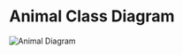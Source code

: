 # Animal Class Diagram

![Animal Diagram](https://www.planttext.com/api/plantuml/png/VP5DQiD038NtSmejMuelKBf8x3HWQBjnBw3E27lmM0eQfO7-tBrsaeO9XIuVUdnFJrfbGxNzb9pBOsHGoUISHKi4JSASAKC5QuuJ9jX4x1Kdv_0jcw8ty8lbT_pf0EuwqyWzlE14YspPODrJCMaaYIxwNMA0HxIRsulg4j5krj_EdSWRwQ-mjHA5GdVnuyYkHKPeywjYv9FXoAjHnmA_9VD3YM_G_iLlz_f4t0zspaXpHij1YWBF98UoWLUyX9plyl1L1JbmjRIvXvO7qcZ8dluOvdsk3Mv57ERl_000)
